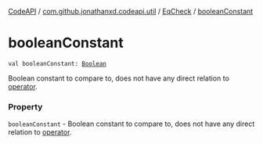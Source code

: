 [CodeAPI](../../index.md) / [com.github.jonathanxd.codeapi.util](../index.md) / [EqCheck](index.md) / [booleanConstant](.)

# booleanConstant

`val booleanConstant: `[`Boolean`](https://kotlinlang.org/api/latest/jvm/stdlib/kotlin/-boolean/index.html)

Boolean constant to compare to, does not have any direct relation to [operator](operator.md).

### Property

`booleanConstant` - Boolean constant to compare to, does not have any direct relation to [operator](operator.md).